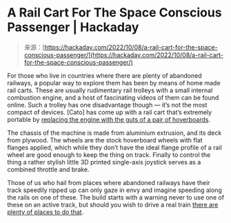 <!--yml
category: 未分类
date: 2024-05-27 14:35:44
-->

# A Rail Cart For The Space Conscious Passenger | Hackaday

> 来源：[https://hackaday.com/2022/10/08/a-rail-cart-for-the-space-conscious-passenger/](https://hackaday.com/2022/10/08/a-rail-cart-for-the-space-conscious-passenger/)

For those who live in countries where there are plenty of abandoned railways, a popular way to explore them has been by means of home made rail carts. These are usually rudimentary rail trolleys with a small internal combustion engine, and a host of fascinating videos of them can be found online. Such a trolley has one disadvantage though — it’s not the most compact of devices. [Cato] has come up with a rail cart that’s extremely portable by [replacing the engine with the guts of a pair of hoverboards](https://tech.cato.cat/railkart.html).

The chassis of the machine is made from aluminium extrusion, and its deck from plywood. The wheels are the stock hoverboard wheels with flat flanges applied, which while they don’t have the ideal flange profile of a rail wheel are good enough to keep the thing on track. Finally to control the thing a rather stylish little 3D printed single-axis joystick serves as a combined throttle and brake.

Those of us who hail from places where abandoned railways have their track speedily ripped up can only gaze in envy and imagine speeding along the rails on one of these. The build starts with a warning never to use one of these on an active track, but should you wish to drive a real train [there are plenty of places to do that](https://hackaday.com/2016/03/04/rescuing-the-worlds-first-preserved-railway/).